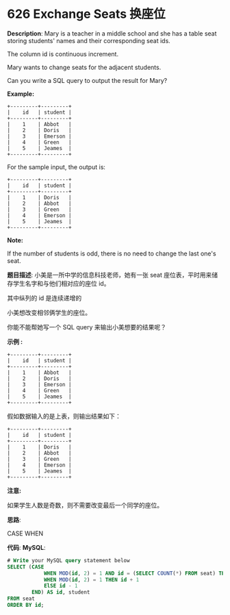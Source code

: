 # 626 Exchange Seats 换座位

__Description__:
Mary is a teacher in a middle school and she has a table seat storing students' names and their corresponding seat ids.

The column id is continuous increment.

Mary wants to change seats for the adjacent students.

Can you write a SQL query to output the result for Mary?

__Example:__

```text
+---------+---------+
|    id   | student |
+---------+---------+
|    1    | Abbot   |
|    2    | Doris   |
|    3    | Emerson |
|    4    | Green   |
|    5    | Jeames  |
+---------+---------+
```

For the sample input, the output is:

```text
+---------+---------+
|    id   | student |
+---------+---------+
|    1    | Doris   |
|    2    | Abbot   |
|    3    | Green   |
|    4    | Emerson |
|    5    | Jeames  |
+---------+---------+
```

__Note:__

If the number of students is odd, there is no need to change the last one's seat.

__题目描述__:
小美是一所中学的信息科技老师，她有一张 seat 座位表，平时用来储存学生名字和与他们相对应的座位 id。

其中纵列的 id 是连续递增的

小美想改变相邻俩学生的座位。

你能不能帮她写一个 SQL query 来输出小美想要的结果呢？

__示例 :__

```text
+---------+---------+
|    id   | student |
+---------+---------+
|    1    | Abbot   |
|    2    | Doris   |
|    3    | Emerson |
|    4    | Green   |
|    5    | Jeames  |
+---------+---------+
```

假如数据输入的是上表，则输出结果如下：

```text
+---------+---------+
|    id   | student |
+---------+---------+
|    1    | Doris   |
|    2    | Abbot   |
|    3    | Green   |
|    4    | Emerson |
|    5    | Jeames  |
+---------+---------+
```

__注意:__

如果学生人数是奇数，则不需要改变最后一个同学的座位。

__思路__:

CASE WHEN

__代码__:
__MySQL__:

```sql
# Write your MySQL query statement below
SELECT (CASE 
            WHEN MOD(id, 2) = 1 AND id = (SELECT COUNT(*) FROM seat) THEN id
            WHEN MOD(id, 2) = 1 THEN id + 1
            ElSE id - 1
        END) AS id, student
FROM seat
ORDER BY id;
```
